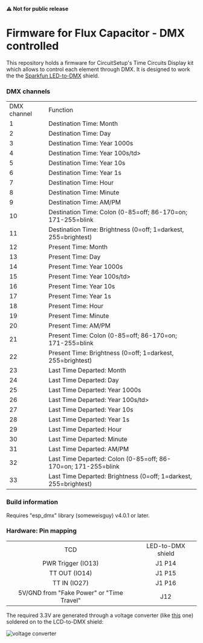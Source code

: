 
**&#9888; Not for public release**

# Firmware for Flux Capacitor - DMX controlled

This repository holds a firmware for CircuitSetup's Time Circuits Display kit which allows to control each element through DMX. It is designed to work the the [Sparkfun LED-to-DMX](https://www.sparkfun.com/products/15110) shield.

### DMX channels

<table>
    <tr><td>DMX channel</td><td>Function</td></tr>
    <tr><td>1</td><td>Destination Time: Month</td></tr>
    <tr><td>2</td><td>Destination Time: Day</td></tr>
    <tr><td>3</td><td>Destination Time: Year 1000s</td></tr>
    <tr><td>4</td><td>Destination Time: Year 100s/td></tr>
    <tr><td>5</td><td>Destination Time: Year 10s</td></tr>
    <tr><td>6</td><td>Destination Time: Year 1s</td></tr>
    <tr><td>7</td><td>Destination Time: Hour</td></tr>
    <tr><td>8</td><td>Destination Time: Minute</td></tr>
    <tr><td>9</td><td>Destination Time: AM/PM</td></tr>
    <tr><td>10</td><td>Destination Time: Colon (0-85=off; 86-170=on; 171-255=blink</td></tr>
    <tr><td>11</td><td>Destination Time: Brightness (0=off; 1=darkest, 255=brightest)</td></tr>
    <tr><td>12</td><td>Present Time: Month</td></tr>
    <tr><td>13</td><td>Present Time: Day</td></tr>
    <tr><td>14</td><td>Present Time: Year 1000s</td></tr>
    <tr><td>15</td><td>Present Time: Year 100s/td></tr>
    <tr><td>16</td><td>Present Time: Year 10s</td></tr>
    <tr><td>17</td><td>Present Time: Year 1s</td></tr>
    <tr><td>18</td><td>Present Time: Hour</td></tr>
    <tr><td>19</td><td>Present Time: Minute</td></tr>
    <tr><td>20</td><td>Present Time: AM/PM</td></tr>
    <tr><td>21</td><td>Present Time: Colon (0-85=off; 86-170=on; 171-255=blink</td></tr>
    <tr><td>22</td><td>Present Time: Brightness (0=off; 1=darkest, 255=brightest)</td></tr>
    <tr><td>23</td><td>Last Time Departed: Month</td></tr>
    <tr><td>24</td><td>Last Time Departed: Day</td></tr>
    <tr><td>25</td><td>Last Time Departed: Year 1000s</td></tr>
    <tr><td>26</td><td>Last Time Departed: Year 100s/td></tr>
    <tr><td>27</td><td>Last Time Departed: Year 10s</td></tr>
    <tr><td>28</td><td>Last Time Departed: Year 1s</td></tr>
    <tr><td>29</td><td>Last Time Departed: Hour</td></tr>
    <tr><td>30</td><td>Last Time Departed: Minute</td></tr>
    <tr><td>31</td><td>Last Time Departed: AM/PM</td></tr>
    <tr><td>32</td><td>Last Time Departed: Colon (0-85=off; 86-170=on; 171-255=blink</td></tr>
    <tr><td>33</td><td>Last Time Departed: Brightness (0=off; 1=darkest, 255=brightest)</td></tr>
</table>

### Build information

Requires "esp_dmx" library (someweisguy) v4.0.1 or later.

### Hardware: Pin mapping

<table>
    <tr>
     <td align="center">TCD</td><td align="center">LED-to-DMX shield</td>
    </tr>
    <tr>
     <td align="center">PWR Trigger (IO13)</a></td>
     <td align="center">J1 P14</td>
    </tr>
    <tr>
     <td align="center">TT OUT (IO14)</td>
     <td align="center">J1 P15</td>
    </tr>
    <tr>
     <td align="center">TT IN (IO27)</td>
     <td align="center">J1 P16</td>
    </tr>
    <tr>
     <td align="center">5V/GND from "Fake Power" or "Time Travel"</td>
     <td align="center">J12</td>
    </tr>
</table>

The required 3.3V are generated through a voltage converter (like [this](https://www.amazon.com/dp/B09Q8Q3ZVM) one) soldered on to the LCD-to-DMX shield:

![voltage converter](https://github.com/realA10001986/TCD-DMX/assets/76924199/d7e42eff-1782-41a6-b751-f22e25e6e564)


